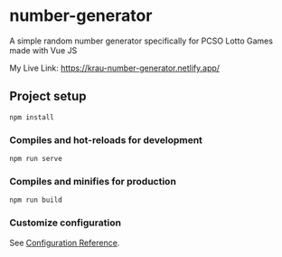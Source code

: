 # number-generator

A simple random number generator specifically for PCSO Lotto Games made with Vue JS  

My Live Link: https://krau-number-generator.netlify.app/

## Project setup
```
npm install
```

### Compiles and hot-reloads for development
```
npm run serve
```

### Compiles and minifies for production
```
npm run build
```

### Customize configuration
See [Configuration Reference](https://cli.vuejs.org/config/).
